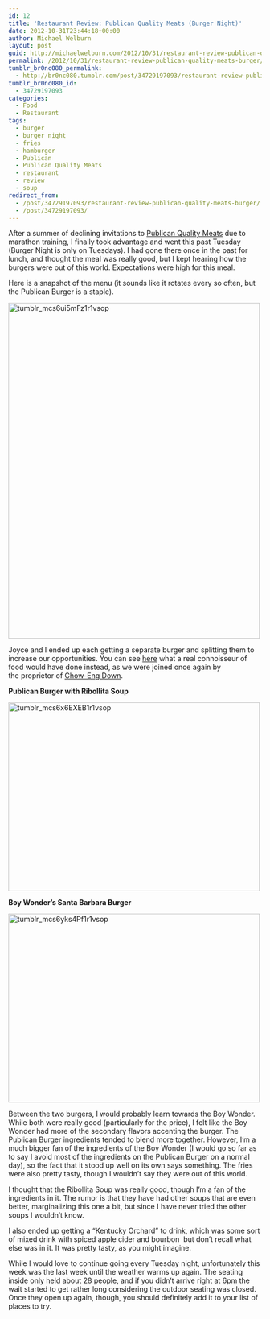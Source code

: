 ```yaml
---
id: 12
title: 'Restaurant Review: Publican Quality Meats (Burger Night)'
date: 2012-10-31T23:44:18+00:00
author: Michael Welburn
layout: post
guid: http://michaelwelburn.com/2012/10/31/restaurant-review-publican-quality-meats-burger/
permalink: /2012/10/31/restaurant-review-publican-quality-meats-burger/
tumblr_br0nc080_permalink:
  - http://br0nc080.tumblr.com/post/34729197093/restaurant-review-publican-quality-meats-burger
tumblr_br0nc080_id:
  - 34729197093
categories:
  - Food
  - Restaurant
tags:
  - burger
  - burger night
  - fries
  - hamburger
  - Publican
  - Publican Quality Meats
  - restaurant
  - review
  - soup
redirect_from:
  - /post/34729197093/restaurant-review-publican-quality-meats-burger/
  - /post/34729197093/
---
```

After a summer of declining invitations to <a title="http://publicanqualitymeats.com/" href="http://publicanqualitymeats.com/" target="_blank">Publican Quality Meats</a> due to marathon training, I finally took advantage and went this past Tuesday (Burger Night is only on Tuesdays). I had gone there once in the past for lunch, and thought the meal was really good, but I kept hearing how the burgers were out of this world. Expectations were high for this meal.

<!-- more -->

<!--more-->

Here is a snapshot of the menu (it sounds like it rotates every so often, but the Publican Burger is a staple).

<img class="alignnone size-full wp-image-151 aligncenter" alt="tumblr_mcs6ui5mFz1r1vsop" src="http://michaelwelburn.com/wp-content/uploads/2012/10/tumblr_mcs6ui5mFz1r1vsop.jpg" width="500" height="667" srcset="http://michaelwelburn.com/wp-content/uploads/2012/10/tumblr_mcs6ui5mFz1r1vsop.jpg 500w, http://michaelwelburn.com/wp-content/uploads/2012/10/tumblr_mcs6ui5mFz1r1vsop-224x300.jpg 224w" sizes="(max-width: 500px) 100vw, 500px" />

Joyce and I ended up each getting a separate burger and splitting them to increase our opportunities. You can see <a title="https://twitter.com/br0nc080/status/263418997893128192" href="https://twitter.com/br0nc080/status/263418997893128192" target="_blank">here</a> what a real connoisseur of food would have done instead, as we were joined once again by the proprietor of <a title="http://chowengdown.blogspot.com/" href="http://chowengdown.blogspot.com/" target="_blank">Chow-Eng Down</a>.

**Publican Burger with Ribollita Soup**

<img class="size-full wp-image-152 aligncenter" alt="tumblr_mcs6x6EXEB1r1vsop" src="http://michaelwelburn.com/wp-content/uploads/2012/10/tumblr_mcs6x6EXEB1r1vsop.jpg" width="500" height="375" srcset="http://michaelwelburn.com/wp-content/uploads/2012/10/tumblr_mcs6x6EXEB1r1vsop.jpg 500w, http://michaelwelburn.com/wp-content/uploads/2012/10/tumblr_mcs6x6EXEB1r1vsop-300x225.jpg 300w" sizes="(max-width: 500px) 100vw, 500px" />

**Boy Wonder’s Santa Barbara Burger**

<img class="alignnone size-full wp-image-153 aligncenter" alt="tumblr_mcs6yks4Pf1r1vsop" src="http://michaelwelburn.com/wp-content/uploads/2012/10/tumblr_mcs6yks4Pf1r1vsop.jpg" width="500" height="375" srcset="http://michaelwelburn.com/wp-content/uploads/2012/10/tumblr_mcs6yks4Pf1r1vsop.jpg 500w, http://michaelwelburn.com/wp-content/uploads/2012/10/tumblr_mcs6yks4Pf1r1vsop-300x225.jpg 300w" sizes="(max-width: 500px) 100vw, 500px" />

Between the two burgers, I would probably learn towards the Boy Wonder. While both were really good (particularly for the price), I felt like the Boy Wonder had more of the secondary flavors accenting the burger. The Publican Burger ingredients tended to blend more together. However, I’m a much bigger fan of the ingredients of the Boy Wonder (I would go so far as to say I avoid most of the ingredients on the Publican Burger on a normal day), so the fact that it stood up well on its own says something. The fries were also pretty tasty, though I wouldn’t say they were out of this world.

I thought that the Ribollita Soup was really good, though I’m a fan of the ingredients in it. The rumor is that they have had other soups that are even better, marginalizing this one a bit, but since I have never tried the other soups I wouldn’t know.

I also ended up getting a “Kentucky Orchard” to drink, which was some sort of mixed drink with spiced apple cider and bourbon  but don’t recall what else was in it. It was pretty tasty, as you might imagine.

While I would love to continue going every Tuesday night, unfortunately this week was the last week until the weather warms up again. The seating inside only held about 28 people, and if you didn’t arrive right at 6pm the wait started to get rather long considering the outdoor seating was closed. Once they open up again, though, you should definitely add it to your list of places to try.
